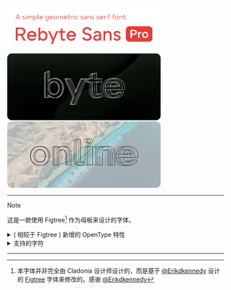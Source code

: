 <picture>
  <source width="357" media="(prefers-color-scheme: dark)" srcset="https://github.com/cladonia-cn/rebyte-sans/blob/pro/documentation/title-dark.png">
  <source width="357" media="(prefers-color-scheme: light)" srcset="https://github.com/cladonia-cn/rebyte-sans/blob/pro/documentation/title-light.png">
  <img width="357" src="https://github.com/cladonia-cn/rebyte-sans/blob/pro/documentation/title-normal.png">
</picture>

<div>
<img width="357" src="https://github.com/cladonia-cn/rebyte-sans/blob/pro/documentation/preview-01.png">
<img width="357" src="https://github.com/cladonia-cn/rebyte-sans/blob/pro/documentation/preview-02.png">
</div>

---

> [!NOTE]
> 这是一款使用 Figtree[^1] 作为母板来设计的字体。

<details>

<summary>
( 相较于 Figtree ) 新增的 OpenType 特性
</summary>

## Liga
##### 替换
<details>

<summary>
GSUB Features
</summary>

``` shell
/* 版权与许可符号
sub parenleft C parenright by copyright;
sub parenleft R parenright by registered;

/* 箭头
sub slash greater by northeastarrow;
sub less slash by southwestarrow;
sub less backslash by southwestarrow;
sub less minus by leftwardsarrow;
sub equal slash by notequalto;
sub equal less by lessthanorequalto;
sub greater equal by greaterthanorequalto;
sub backslash equal by northeastarrow;
sub minus greater by rightwardsarrow;
    
/* yt 特殊样式连字
sub y t by y_t.liga;
```

</details>

<details open>

<summary>
Preview
</summary>

<div>
<img width="357" src="https://github.com/cladonia-cn/rebyte-sans/blob/pro/documentation/opentype-03.png">
<img width="357" src="https://github.com/cladonia-cn/rebyte-sans/blob/pro/documentation/opentype-04.png">
<img width="357" src="https://github.com/cladonia-cn/rebyte-sans/blob/pro/documentation/opentype-05.png">
<img width="357" src="https://github.com/cladonia-cn/rebyte-sans/blob/pro/documentation/opentype-06.png">
<img width="357" src="https://github.com/cladonia-cn/rebyte-sans/blob/pro/documentation/opentype-07.png">
</div>

</details>

---
## Kern
##### 间距
<details>

<summary>
GSUB Features
</summary>

``` shell
//时钟冒号居中
pos colon zero <0 90 0 0>;
pos colon one <0 90 -10 0>;
pos colon two <0 90 -45 0>;
pos colon three <0 90 -50 0>;
pos colon four <0 90 -10 0>;
pos colon five <0 90 -10 0>;
pos colon six <0 90 -15 0>;
pos colon seven <0 90 0 0>;
pos colon eight <0 90 -15 0>;
pos colon nine <0 90 0 0>;

// 短划线居中
/* 大写字符
pos minus A <0 60 -60 0>;
pos minus B <0 60 0 0>;
pos minus C <0 60 0 0>;
pos minus D <0 60 0 0>;
pos minus E <0 60 0 0>;
pos minus F <0 60 0 0>;
pos minus G <0 60 0 0>;
pos minus H <0 60 0 0>;
pos minus I <0 60 0 0>;
pos minus J <0 60 0 0>;
pos minus K <0 60 0 0>;
pos minus L <0 60 0 0>;
pos minus M <0 60 0 0>;
pos minus N <0 60 0 0>;
pos minus O <0 60 0 0>;
pos minus P <0 60 0 0>;
pos minus Q <0 60 0 0>;
pos minus R <0 60 0 0>;
pos minus S <0 60 0 0>;
pos minus T <0 60 0 0>;
pos minus U <0 60 0 0>;
pos minus V <0 60 0 0>;
pos minus W <0 60 0 0>;
pos minus X <0 60 0 0>;
pos minus Y <0 60 0 0>;
pos minus Z <0 60 0 0>;

/* 小写字符
pos minus a <0 -40 0 0>;
pos minus b <0 -40 0 0>;
pos minus c <0 -40 0 0>;
pos minus d <0 -40 0 0>;
pos minus e <0 -40 0 0>;
pos minus f <0 -40 0 0>;
pos minus g <0 -40 0 0>;
pos minus h <0 -40 0 0>;
pos minus i <0 -40 0 0>;
pos minus j <0 -40 0 0>;
pos minus k <0 -40 0 0>;
pos minus l <0 -40 0 0>;
pos minus m <0 -40 0 0>;
pos minus n <0 -40 0 0>;
pos minus o <0 -40 0 0>;
pos minus p <0 -40 0 0>;
pos minus q <0 -40 0 0>;
pos minus r <0 -40 0 0>;
pos minus s <0 -40 0 0>;
pos minus t <0 -40 0 0>;
pos minus u <0 -40 0 0>;
pos minus v <0 -40 0 0>;
pos minus w <0 -40 0 0>;
pos minus x <0 -40 0 0>;
pos minus y <0 -40 0 0>;
pos minus z <0 -40 0 0>;
```

</details>

<details open>

<summary>Preview</summary>

<div>
<img width="357" src="https://github.com/cladonia-cn/rebyte-sans/blob/pro/documentation/opentype-01.png">
<img width="357" src="https://github.com/cladonia-cn/rebyte-sans/blob/pro/documentation/opentype-02.png">
</div>

</details>

</details>

<details>
  <summary>支持的字符</summary>

<table style="undefined;table-layout: fixed; width: 835px">
<colgroup>
<col style="width: 32px">
<col style="width: 71px">
<col style="width: 122px">
<col style="width: 122px">
<col style="width: 122px">
<col style="width: 122px">
<col style="width: 122px">
<col style="width: 122px">
</colgroup>
<thead>
  <tr>
    <th></th>
    <th>类别</th>
    <th colspan="6">字符</th>
  </tr>
</thead>
<tbody>
  <tr>
    <td>1</td>
    <td rowspan="6">符号</td>
    <td>! (exclam)</td>
    <td>' (quotesingle)</td>
    <td>" (quotedbl)</td>
    <td># (numbersign)</td>
    <td>~ (asciitilde)</td>
    <td>% (percent)</td>
  </tr>
  <tr>
    <td>2</td>
    <td>( [parenleft]</td>
    <td>) [parenright]</td>
    <td>+ (plus)</td>
    <td>- (hyphenminus)</td>
    <td>&amp; (ampersand)</td>
    <td>. (period)</td>
  </tr>
  <tr>
    <td>3</td>
    <td>/ (slash)</td>
    <td>\ (backslash)</td>
    <td>: (colon)</td>
    <td>; (semicolon)</td>
    <td>&lt; (less)</td>
    <td>&gt; (greater)</td>
  </tr>
  <tr>
    <td>4</td>
    <td>= (equal)</td>
    <td>? (question)</td>
    <td>@ (at)</td>
    <td>[ (bracketleft)</td>
    <td>] (bracketright)</td>
    <td>^ (asciicircum)</td>
  </tr>
  <tr>
    <td>5</td>
    <td>_ (underscore)</td>
    <td>` (grave)</td>
    <td>{ (braceleft)</td>
    <td>} (braceright)</td>
    <td>© (copyright)</td>
    <td>® (registered)</td>
  </tr>
  <tr>
    <td>6</td>
    <td>TM (trademark)</td>
    <td></td>
    <td></td>
    <td></td>
    <td></td>
    <td></td>
  </tr>
  <tr>
    <td>7</td>
    <td rowspan="2">数字</td>
    <td>1</td>
    <td>2</td>
    <td>3</td>
    <td>4</td>
    <td>5</td>
    <td>6</td>
  </tr>
  <tr>
    <td>8</td>
    <td>7</td>
    <td>8</td>
    <td>9</td>
    <td>0</td>
    <td></td>
    <td></td>
  </tr>
  <tr>
    <td>9</td>
    <td rowspan="5">大写字母</td>
    <td>A</td>
    <td>B</td>
    <td>C</td>
    <td>D</td>
    <td>E</td>
    <td>F</td>
  </tr>
  <tr>
    <td>10</td>
    <td>G</td>
    <td>H</td>
    <td>I</td>
    <td>J</td>
    <td>K</td>
    <td>L</td>
  </tr>
  <tr>
    <td>11</td>
    <td>M</td>
    <td>N</td>
    <td>O</td>
    <td>P</td>
    <td>Q</td>
    <td>R</td>
  </tr>
  <tr>
    <td>12</td>
    <td>S</td>
    <td>T</td>
    <td>U</td>
    <td>V</td>
    <td>W</td>
    <td>X</td>
  </tr>
  <tr>
    <td>13</td>
    <td>Y</td>
    <td>Z</td>
    <td></td>
    <td></td>
    <td></td>
    <td></td>
  </tr>
  <tr>
    <td>14</td>
    <td rowspan="5">小写字母</td>
    <td>a</td>
    <td>b</td>
    <td>c</td>
    <td>d</td>
    <td>e</td>
    <td>f</td>
  </tr>
  <tr>
    <td>15</td>
    <td>g</td>
    <td>h</td>
    <td>i</td>
    <td>j</td>
    <td>k</td>
    <td>l</td>
  </tr>
  <tr>
    <td>16</td>
    <td>m</td>
    <td>n</td>
    <td>o</td>
    <td>p</td>
    <td>q</td>
    <td>r</td>
  </tr>
  <tr>
    <td>17</td>
    <td>s</td>
    <td>t</td>
    <td>u</td>
    <td>v</td>
    <td>w</td>
    <td>x</td>
  </tr>
  <tr>
    <td>18</td>
    <td>y</td>
    <td>z</td>
    <td></td>
    <td></td>
    <td></td>
    <td></td>
  </tr>
  <tr>
    <td></td>
    <td>货币</td>
    <td></td>
    <td></td>
    <td></td>
    <td></td>
    <td></td>
    <td></td>
  </tr>
  <tr>
    <td></td>
    <td colspan="7">...还有其他的字母、数字和符号变体</td>
  </tr>
</tbody>
</table>

</details>

---

[^1]: 本字体并非完全由 Cladonia 设计师设计的，而是基于 [@Erikdkennedy](https://github.com/erikdkennedy/) 设计的 [Figtree](https://github.com/erikdkennedy/figtree) 字体来修改的。感谢 [@Erikdkennedy](https://github.com/erikdkennedy/)
